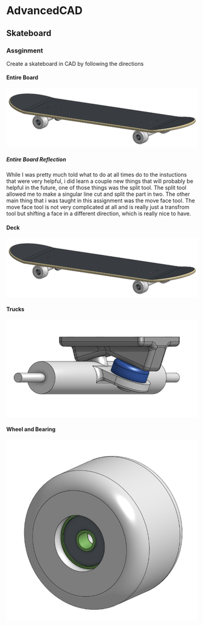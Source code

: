 # AdvancedCAD
## Skateboard 
### Assginment
Create a skateboard in CAD by following the directions
#### Entire Board
![FullSkateboard](Images/FullSkateboard.png)
##### Entire Board Reflection
While I was pretty much told what to do at all times do to the instuctions that were very helpful, i did learn a couple new things that will probably be helpful in the future, one of those things was the split tool. The split tool allowed me to make a singular line cut and split the part in two. The other main thing that i was taught in this assignment was the move face tool. The move face tool is not very complicated at all and is really just a transfrom tool but shifting a face in a different direction, which is really nice to have.
#### Deck
![Deck_Photo](Images/FullSkateboard.png)


#### Trucks
![Trucks_Photo](Images/Trucks.png)



#### Wheel and Bearing
![Wheel_and_Bearing](Images/WheelAndBearing.png)

